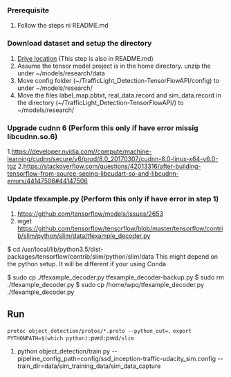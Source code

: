 ### Prerequisite
1. Follow the steps ni README.md

### Download dataset and setup the directory
1. [Drive location](https://drive.google.com/file/d/0B-Eiyn-CUQtxdUZWMkFfQzdObUE/view?usp=sharing)   (This step is also in README.md)
2. Assume the tensor model project is in the home directory. unzip the  under ~/models/research/data
3. Move config folder (~/TrafficLight_Detection-TensorFlowAPI/config) to under ~/models/research/
4. Move the files label_map.pbtxt, real_data.record and sim_data.record in the directory (~/TrafficLight_Detection-TensorFlowAPI/)  to ~/models/research/



### Upgrade cudnn 6 (Perform this only if have error missig libcudnn.so.6)
1.https://developer.nvidia.com//compute/machine-learning/cudnn/secure/v6/prod/8.0_20170307/cudnn-8.0-linux-x64-v6.0-tgz
2.https://stackoverflow.com/questions/42013316/after-building-tensorflow-from-source-seeing-libcudart-so-and-libcudnn-errors/44147506#44147506

### Update tfexample.py (Perform this only if have error in step 1)
1. https://github.com/tensorflow/models/issues/2653
2. wget https://github.com/tensorflow/tensorflow/blob/master/tensorflow/contrib/slim/python/slim/data/tfexample_decoder.py


$ cd /usr/local/lib/python3.5/dist-packages/tensorflow/contrib/slim/python/slim/data
This might depend on the python setup. It will be different if your using Conda

$ sudo cp ./tfexample_decoder.py tfexample_decoder-backup.py
$ sudo rm ./tfexample_decoder.py
$ sudo cp /home/wpq/tfexample_decoder.py ./tfexample_decoder.py


## Run
`protoc object_detection/protos/*.proto --python_out=.`
`export PYTHONPATH=$(which python):`pwd`:`pwd`/slim`
1. python object_detection/train.py --pipeline_config_path=config/ssd_inception-traffic-udacity_sim.config --train_dir=data/sim_training_data/sim_data_capture